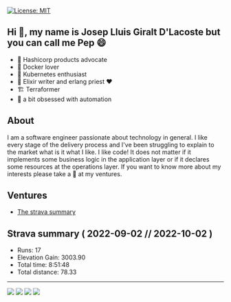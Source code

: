 [![License: MIT](https://img.shields.io/badge/License-MIT-green.svg)](https://github.com/gilacost/gilacost/blob/master/LICENSE.md)

<!--
https://www.credly.com/badges/6855d098-6a9f-4292-bb2c-aa3745d8622c/public_url
![ViewCount](http://bit.ly/Thomas-Github-Visits)
-->

## Hi :wave:, my name is Josep Lluis Giralt D'Lacoste but you can call me Pep :smile:

- :angel: Hashicorp products advocate
- :whale: Docker lover
- :ship: Kubernetes enthusiast
- :purple_heart: Elixir writer and erlang priest :heart:
- :building_construction: Terraformer
- :robot: a bit obsessed with automation

## About

I am a software engineer passionate about technology in general. I like every
stage of the delivery process and I've been struggling to explain to the
market what is it what I like. I like code! It does not matter if it
implements some business logic in the application layer or if it declares some
resources at the operations layer. If you want to know more about my interests
please take a :eyes: at my ventures.

## Ventures

- [The strava summary](./ventures/STRAVA_SUMMARY.md)

## Strava summary ( 2022-09-02 //  2022-10-02 )

<!--
meter el badge the last synced ci passed
https://github.com/ikatyang/emoji-cheat-sheet
-->

  * Runs: 17
  * Elevation Gain: 3003.90
  * Total time: 8:51:48
  * Total distance: 78.33

<!-- ## Skills in the box -->
<!-- ## Working/Reading -->
<!--
- update hacker rank with erlang katas
- todo group all AOCs
- bring hacker news assessments to repo
- more sexy badges
- personal site
- more badges
- bring all assessments to assessments
- badge for ellie's co-op PR
- repo with courses and put terraform stuff and others
-->

<hr>
<!--
<p align="center">
   <i>A problem can be solved in a 100 different ways and There's always an easier way to solve a problem.</i>
   <br>
   <i>You miss 100% of the shots you don't take.</i>
   <br>
<br>
-->
<a target="_blank" href="https://pepo.ventures/"><img src="https://img.shields.io/badge/-WEB-FF4088?style=for-the-badge&logo=Hugo&logoColor=white"></img></a>
<a target="_blank" href="https://www.linkedin.com/in/joseplluisgiraltdlacoste/"><img src="https://img.shields.io/badge/-LinkedIn-0077B5?style=for-the-badge&logo=Linkedin&logoColor=white"></img></a>
<a target="_blank" href="mailto:josep.g.dlacoste@gmail.com"><img src="https://img.shields.io/badge/-Gmail-D14836?style=for-the-badge&logo=Gmail&logoColor=white"></img></a>
<a target="_blank" href="https://www.strava.com/athletes/16733304"><img src="https://img.shields.io/badge/Strava-FC4C02.svg?style=for-the-badge&logo=Strava&logoColor=white"></img></a>
